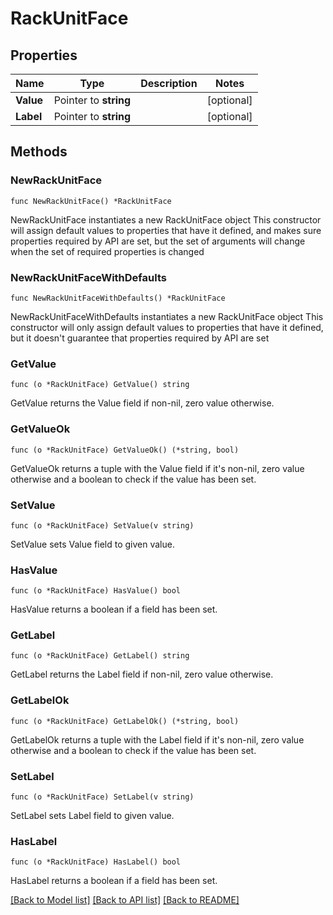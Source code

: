 # RackUnitFace

## Properties

Name | Type | Description | Notes
------------ | ------------- | ------------- | -------------
**Value** | Pointer to **string** |  | [optional] 
**Label** | Pointer to **string** |  | [optional] 

## Methods

### NewRackUnitFace

`func NewRackUnitFace() *RackUnitFace`

NewRackUnitFace instantiates a new RackUnitFace object
This constructor will assign default values to properties that have it defined,
and makes sure properties required by API are set, but the set of arguments
will change when the set of required properties is changed

### NewRackUnitFaceWithDefaults

`func NewRackUnitFaceWithDefaults() *RackUnitFace`

NewRackUnitFaceWithDefaults instantiates a new RackUnitFace object
This constructor will only assign default values to properties that have it defined,
but it doesn't guarantee that properties required by API are set

### GetValue

`func (o *RackUnitFace) GetValue() string`

GetValue returns the Value field if non-nil, zero value otherwise.

### GetValueOk

`func (o *RackUnitFace) GetValueOk() (*string, bool)`

GetValueOk returns a tuple with the Value field if it's non-nil, zero value otherwise
and a boolean to check if the value has been set.

### SetValue

`func (o *RackUnitFace) SetValue(v string)`

SetValue sets Value field to given value.

### HasValue

`func (o *RackUnitFace) HasValue() bool`

HasValue returns a boolean if a field has been set.

### GetLabel

`func (o *RackUnitFace) GetLabel() string`

GetLabel returns the Label field if non-nil, zero value otherwise.

### GetLabelOk

`func (o *RackUnitFace) GetLabelOk() (*string, bool)`

GetLabelOk returns a tuple with the Label field if it's non-nil, zero value otherwise
and a boolean to check if the value has been set.

### SetLabel

`func (o *RackUnitFace) SetLabel(v string)`

SetLabel sets Label field to given value.

### HasLabel

`func (o *RackUnitFace) HasLabel() bool`

HasLabel returns a boolean if a field has been set.


[[Back to Model list]](../README.md#documentation-for-models) [[Back to API list]](../README.md#documentation-for-api-endpoints) [[Back to README]](../README.md)


